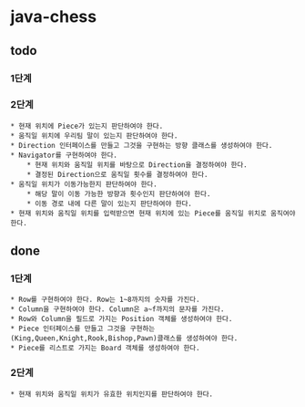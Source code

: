 # java-chess

## todo
### 1단계
### 2단계
    * 현재 위치에 Piece가 있는지 판단하여야 한다.
    * 움직일 위치에 우리팀 말이 있는지 판단하여야 한다.
    * Direction 인터페이스를 만들고 그것을 구현하는 방향 클래스를 생성하여야 한다.
    * Navigator를 구현하여야 한다.
        * 현재 위치와 움직일 위치를 바탕으로 Direction을 결정하여야 한다.
        * 결정된 Direction으로 움직일 횟수를 결정하여야 한다.
    * 움직일 위치가 이동가능한지 판단하여야 한다.
        * 해당 말이 이동 가능한 방향과 횟수인지 판단하여야 한다.
        * 이동 경로 내에 다른 말이 있는지 판단하여야 한다.
    * 현재 위치와 움직일 위치를 입력받으면 현재 위치에 있는 Piece를 움직일 위치로 움직여야한다.

## done
### 1단계
    * Row를 구현하여야 한다. Row는 1~8까지의 숫자를 가진다.
    * Column을 구현하여야 한다. Column은 a~f까지의 문자를 가진다.
    * Row와 Column을 필드로 가지는 Position 객체를 생성하여야 한다.
    * Piece 인터페이스를 만들고 그것을 구현하는 (King,Queen,Knight,Rook,Bishop,Pawn)클래스를 생성하여야 한다.
    * Piece를 리스트로 가지는 Board 객체를 생성하여야 한다.
      
### 2단계
    * 현재 위치와 움직일 위치가 유효한 위치인지를 판단하여야 한다.